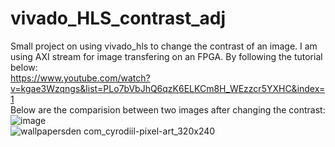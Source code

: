 # vivado_HLS_contrast_adj
Small project on using vivado_hls to change the contrast of an image. I am using AXI stream for image transfering on an FPGA. By following the tutorial below:  
https://www.youtube.com/watch?v=kgae3Wzqngs&list=PLo7bVbJhQ6qzK6ELKCm8H_WEzzcr5YXHC&index=1  
Below are the comparision between two images after changing the contrast:  
![image](https://user-images.githubusercontent.com/59866887/150658331-23f520ae-3b7a-4f8b-82b1-0c4759121698.png)  
![wallpapersden com_cyrodiil-pixel-art_320x240](https://user-images.githubusercontent.com/59866887/150658437-052c70be-479d-46ae-8a55-a513fb07ed72.jpg)

